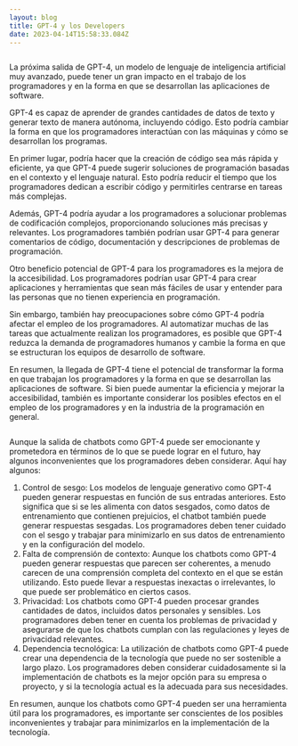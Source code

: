 ```yaml
---
layout: blog
title: GPT-4 y los Developers
date: 2023-04-14T15:58:33.084Z
---
```

<!--StartFragment-->

![]()

La próxima salida de GPT-4, un modelo de lenguaje de inteligencia artificial muy avanzado, puede tener un gran impacto en el trabajo de los programadores y en la forma en que se desarrollan las aplicaciones de software.

GPT-4 es capaz de aprender de grandes cantidades de datos de texto y generar texto de manera autónoma, incluyendo código. Esto podría cambiar la forma en que los programadores interactúan con las máquinas y cómo se desarrollan los programas.

En primer lugar, podría hacer que la creación de código sea más rápida y eficiente, ya que GPT-4 puede sugerir soluciones de programación basadas en el contexto y el lenguaje natural. Esto podría reducir el tiempo que los programadores dedican a escribir código y permitirles centrarse en tareas más complejas.

Además, GPT-4 podría ayudar a los programadores a solucionar problemas de codificación complejos, proporcionando soluciones más precisas y relevantes. Los programadores también podrían usar GPT-4 para generar comentarios de código, documentación y descripciones de problemas de programación.

Otro beneficio potencial de GPT-4 para los programadores es la mejora de la accesibilidad. Los programadores podrían usar GPT-4 para crear aplicaciones y herramientas que sean más fáciles de usar y entender para las personas que no tienen experiencia en programación.

Sin embargo, también hay preocupaciones sobre cómo GPT-4 podría afectar el empleo de los programadores. Al automatizar muchas de las tareas que actualmente realizan los programadores, es posible que GPT-4 reduzca la demanda de programadores humanos y cambie la forma en que se estructuran los equipos de desarrollo de software.

En resumen, la llegada de GPT-4 tiene el potencial de transformar la forma en que trabajan los programadores y la forma en que se desarrollan las aplicaciones de software. Si bien puede aumentar la eficiencia y mejorar la accesibilidad, también es importante considerar los posibles efectos en el empleo de los programadores y en la industria de la programación en general.

<!--EndFragment-->

<!--StartFragment-->

![]()

Aunque la salida de chatbots como GPT-4 puede ser emocionante y prometedora en términos de lo que se puede lograr en el futuro, hay algunos inconvenientes que los programadores deben considerar. Aquí hay algunos:

1. Control de sesgo: Los modelos de lenguaje generativo como GPT-4 pueden generar respuestas en función de sus entradas anteriores. Esto significa que si se les alimenta con datos sesgados, como datos de entrenamiento que contienen prejuicios, el chatbot también puede generar respuestas sesgadas. Los programadores deben tener cuidado con el sesgo y trabajar para minimizarlo en sus datos de entrenamiento y en la configuración del modelo.
2. Falta de comprensión de contexto: Aunque los chatbots como GPT-4 pueden generar respuestas que parecen ser coherentes, a menudo carecen de una comprensión completa del contexto en el que se están utilizando. Esto puede llevar a respuestas inexactas o irrelevantes, lo que puede ser problemático en ciertos casos.
3. Privacidad: Los chatbots como GPT-4 pueden procesar grandes cantidades de datos, incluidos datos personales y sensibles. Los programadores deben tener en cuenta los problemas de privacidad y asegurarse de que los chatbots cumplan con las regulaciones y leyes de privacidad relevantes.
4. Dependencia tecnológica: La utilización de chatbots como GPT-4 puede crear una dependencia de la tecnología que puede no ser sostenible a largo plazo. Los programadores deben considerar cuidadosamente si la implementación de chatbots es la mejor opción para su empresa o proyecto, y si la tecnología actual es la adecuada para sus necesidades.

En resumen, aunque los chatbots como GPT-4 pueden ser una herramienta útil para los programadores, es importante ser conscientes de los posibles inconvenientes y trabajar para minimizarlos en la implementación de la tecnología.

<!--EndFragment-->